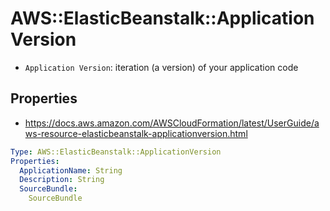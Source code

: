 # AWS::ElasticBeanstalk::ApplicationVersion

- `Application Version`: iteration (a version) of your application code

## Properties

- <https://docs.aws.amazon.com/AWSCloudFormation/latest/UserGuide/aws-resource-elasticbeanstalk-applicationversion.html>

```yaml
Type: AWS::ElasticBeanstalk::ApplicationVersion
Properties:
  ApplicationName: String
  Description: String
  SourceBundle:
    SourceBundle
```

